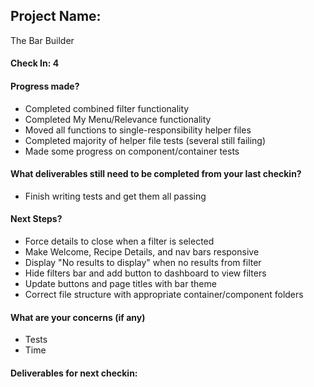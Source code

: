 ## Project Name:
The Bar Builder

#### Check In: 4

#### Progress made?
* Completed combined filter functionality
* Completed My Menu/Relevance functionality
* Moved all functions to single-responsibility helper files
* Completed majority of helper file tests (several still failing)
* Made some progress on component/container tests

#### What deliverables still need to be completed from your last checkin?
* Finish writing tests and get them all passing

#### Next Steps?
* Force details to close when a filter is selected
* Make Welcome, Recipe Details, and nav bars responsive
* Display "No results to display" when no results from filter
* Hide filters bar and add button to dashboard to view filters
* Update buttons and page titles with bar theme
* Correct file structure with appropriate container/component folders

#### What are your concerns (if any)
* Tests
* Time

#### Deliverables for next checkin:
